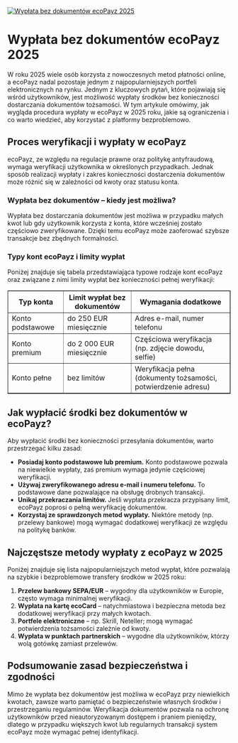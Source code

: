 [![Wypłata bez dokumentów ecoPayz 2025](https://123-caf.pages.dev/gitsignup.png)](https://vrmoo.ru/Bt82HjjY)

<h1>Wypłata bez dokumentów ecoPayz 2025</h1> <p>W roku 2025 wiele osób korzysta z nowoczesnych metod płatności online, a ecoPayz nadal pozostaje jednym z najpopularniejszych portfeli elektronicznych na rynku. Jednym z kluczowych pytań, które pojawiają się wśród użytkowników, jest możliwość wypłaty środków bez konieczności dostarczania dokumentów tożsamości. W tym artykule omówimy, jak wygląda procedura wypłaty w ecoPayz w 2025 roku, jakie są ograniczenia i co warto wiedzieć, aby korzystać z platformy bezproblemowo.</p>  <h2>Proces weryfikacji i wypłaty w ecoPayz</h2> <p>ecoPayz, ze względu na regulacje prawne oraz politykę antyfraudową, wymaga weryfikacji użytkownika w określonych przypadkach. Jednak sposób realizacji wypłaty i zakres konieczności dostarczenia dokumentów może różnić się w zależności od kwoty oraz statusu konta.</p>  <h3>Wypłata bez dokumentów – kiedy jest możliwa?</h3> <p>Wypłata bez dostarczania dokumentów jest możliwa w przypadku małych kwot lub gdy użytkownik korzysta z konta, które wcześniej zostało częściowo zweryfikowane. Dzięki temu ecoPayz może zaoferować szybsze transakcje bez zbędnych formalności.</p>  <h3>Typy kont ecoPayz i limity wypłat</h3> <p>Poniżej znajduje się tabela przedstawiająca typowe rodzaje kont ecoPayz oraz związane z nimi limity wypłat bez konieczności pełnej weryfikacji:</p>  <table border="1" cellpadding="8" cellspacing="0">   <thead>     <tr>       <th>Typ konta</th>       <th>Limit wypłat bez dokumentów</th>       <th>Wymagania dodatkowe</th>     </tr>   </thead>   <tbody>     <tr>       <td>Konto podstawowe</td>       <td>do 250 EUR miesięcznie</td>       <td>Adres e-mail, numer telefonu</td>     </tr>     <tr>       <td>Konto premium</td>       <td>do 2 000 EUR miesięcznie</td>       <td>Częściowa weryfikacja (np. zdjęcie dowodu, selfie)</td>     </tr>     <tr>       <td>Konto pełne</td>       <td>bez limitów</td>       <td>Weryfikacja pełna (dokumenty tożsamości, potwierdzenie adresu)</td>     </tr>   </tbody> </table>  <h2>Jak wypłacić środki bez dokumentów w ecoPayz?</h2> <p>Aby wypłacić środki bez konieczności przesyłania dokumentów, warto przestrzegać kilku zasad:</p> <ul>   <li><strong>Posiadaj konto podstawowe lub premium.</strong> Konto podstawowe pozwala na niewielkie wypłaty, zaś premium wymaga jedynie częściowej weryfikacji.</li>   <li><strong>Używaj zweryfikowanego adresu e-mail i numeru telefonu.</strong> To podstawowe dane pozwalające na obsługę drobnych transakcji.</li>   <li><strong>Unikaj przekraczania limitów.</strong> Jeśli wypłata przekracza przypisany limit, ecoPayz poprosi o pełną weryfikację dokumentów.</li>   <li><strong>Korzystaj ze sprawdzonych metod wypłaty.</strong> Niektóre metody (np. przelewy bankowe) mogą wymagać dodatkowej weryfikacji ze względu na politykę banków.</li> </ul>  <h2>Najczęstsze metody wypłaty z ecoPayz w 2025</h2> <p>Poniżej znajduje się lista najpopularniejszych metod wypłat, które pozwalają na szybkie i bezproblemowe transfery środków w 2025 roku:</p> <ol>   <li><strong>Przelew bankowy SEPA/EUR</strong> – wygodny dla użytkowników w Europie, często wymaga minimalnej weryfikacji.</li>   <li><strong>Wypłata na kartę ecoCard</strong> – natychmiastowa i bezpieczna metoda bez dodatkowej weryfikacji przy małych kwotach.</li>   <li><strong>Portfele elektroniczne</strong> – np. Skrill, Neteller; mogą wymagać potwierdzenia tożsamości zależnie od kwoty.</li>   <li><strong>Wypłata w punktach partnerskich</strong> – wygodne dla użytkowników, którzy wolą gotówkę zamiast przelewów.</li> </ol>  <h2>Podsumowanie zasad bezpieczeństwa i zgodności</h2> <p>Mimo że wypłata bez dokumentów jest możliwa w ecoPayz przy niewielkich kwotach, zawsze warto pamiętać o bezpieczeństwie własnych środków i przestrzeganiu regulaminów. Weryfikacja dokumentów pozwala na ochronę użytkowników przed nieautoryzowanym dostępem i praniem pieniędzy, dlatego w przypadku większych kwot lub regularnych transakcji system ecoPayz może wymagać pełnej identyfikacji.</p>